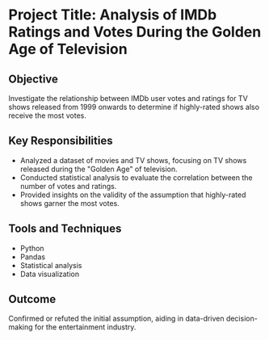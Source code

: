 # Project Title: Analysis of IMDb Ratings and Votes During the Golden Age of Television

## Objective
Investigate the relationship between IMDb user votes and ratings for TV shows released from 1999 onwards to determine if highly-rated shows also receive the most votes.

## Key Responsibilities
- Analyzed a dataset of movies and TV shows, focusing on TV shows released during the "Golden Age" of television.
- Conducted statistical analysis to evaluate the correlation between the number of votes and ratings.
- Provided insights on the validity of the assumption that highly-rated shows garner the most votes.

## Tools and Techniques
- Python
- Pandas
- Statistical analysis
- Data visualization

## Outcome
Confirmed or refuted the initial assumption, aiding in data-driven decision-making for the entertainment industry.
